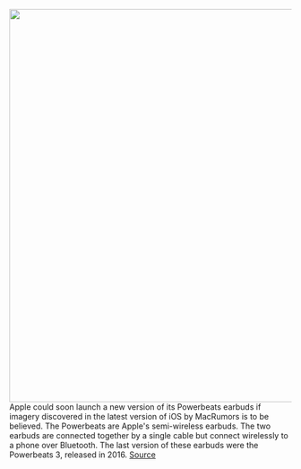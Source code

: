 <img src='https://cdn.vox-cdn.com/thumbor/SiBJBOvfiySj845Ds2C0UCTNEM0=/0x0:1600x978/1200x800/filters:focal(637x383:893x639)/cdn.vox-cdn.com/uploads/chorus_image/image/66211334/powerbeats4icon.0.jpg' width='700px' /><br/>
Apple could soon launch a new version of its Powerbeats earbuds if imagery discovered in the latest version of iOS by MacRumors is to be believed. The Powerbeats are Apple's semi-wireless earbuds. The two earbuds are connected together by a single cable but connect wirelessly to a phone over Bluetooth. The last version of these earbuds were the Powerbeats 3, released in 2016.
<a href='https://www.theverge.com/2020/1/29/21113183/apple-powerbeats-4-ios-icon-leak'> Source <a/>